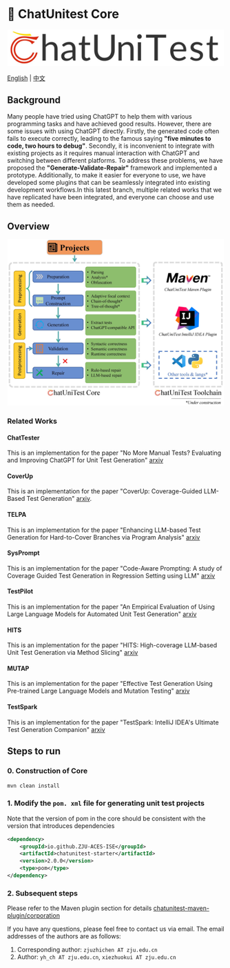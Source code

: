 # :mega: ChatUnitest Core

![logo](docs/img/logo.png)


[English](./README.md) | [中文](./Readme_zh.md)

## Background
Many people have tried using ChatGPT to help them with various programming tasks and have achieved good results. However, there are some issues with using ChatGPT directly. Firstly, the generated code often fails to execute correctly, leading to the famous saying **"five minutes to code, two hours to debug"**. Secondly, it is inconvenient to integrate with existing projects as it requires manual interaction with ChatGPT and switching between different platforms. To address these problems, we have proposed the **"Generate-Validate-Repair"** framework and implemented a prototype. Additionally, to make it easier for everyone to use, we have developed some plugins that can be seamlessly integrated into existing development workflows.In this latest branch, multiple related works that we have replicated have been integrated, and everyone can choose and use them as needed.

## Overview

![Overview](docs/img/overview.jpg)

### Related Works
#### ChatTester
This is an implementation for the paper "No More Manual Tests? Evaluating and Improving ChatGPT for Unit Test Generation" [arxiv](https://arxiv.org/abs/2305.04207)
#### CoverUp
This is an implementation for the paper "CoverUp: Coverage-Guided LLM-Based Test Generation" [arxiv](https://arxiv.org/abs/2403.16218).
#### TELPA
This is an implementation for the paper "Enhancing LLM-based Test Generation for Hard-to-Cover Branches via Program Analysis" [arxiv](https://arxiv.org/abs/2404.04966)
#### SysPrompt
This is an implementation for the paper "Code-Aware Prompting: A study of Coverage Guided Test Generation in Regression Setting using LLM" [arxiv](https://arxiv.org/abs/2402.00097)
#### TestPilot
This is an implementation for the paper "An Empirical Evaluation of Using Large Language Models for Automated Unit Test Generation" [arxiv](https://arxiv.org/abs/2302.06527)
#### HITS
This is an implementation for the paper "HITS: High-coverage LLM-based Unit Test Generation via Method Slicing" [arxiv](https://arxiv.org/abs/2408.11324)
#### MUTAP
This is an implementation for the paper "Effective Test Generation Using Pre-trained Large Language Models and Mutation Testing" [arxiv](https://arxiv.org/abs/2308.16557)
#### TestSpark
This is an implementation for the paper "TestSpark: IntelliJ IDEA's Ultimate Test Generation Companion" [arxiv](https://arxiv.org/abs/2401.06580)

## Steps to run

### 0. Construction of Core
```shell
mvn clean install
```

### 1. Modify the ` pom. xml ` file for generating unit test projects
Note that the version of pom in the core should be consistent with the version that introduces dependencies
```xml
<dependency>
    <groupId>io.github.ZJU-ACES-ISE</groupId>
    <artifactId>chatunitest-starter</artifactId>
    <version>2.0.0</version>
    <type>pom</type>
</dependency>
```
### 2. Subsequent steps
Please refer to the Maven plugin section for details
[chatunitest-maven-plugin/corporation](https://github.com/ZJU-ACES-ISE/chatunitest-maven-plugin/tree/corporation)

If you have any questions, please feel free to contact us via email. The email addresses of the authors are as follows:

1. Corresponding author: `zjuzhichen AT zju.edu.cn`
2. Author: `yh_ch AT zju.edu.cn`, `xiezhuokui AT zju.edu.cn`
